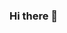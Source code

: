 ### Hi there 👋

<!--
**newtsingh** is a ✨ _special_ ✨ repository because its `README.md` (this file) appears on your GitHub profile.
Here are some ideas to get you started:
- First step  to use user authentication system,
- create template folder insert all html file in this folder 
- have to run user.py 
- open browser, run locslhost.port
- enter details
 

